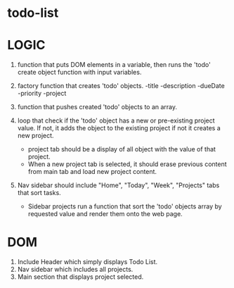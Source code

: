 # todo-list

# LOGIC
1. function that puts DOM elements in a variable, then runs the 'todo' create object function with input variables.

2. factory function that creates 'todo' objects.
    -title
    -description
    -dueDate
    -priority
    -project

3. function that pushes created 'todo' objects to an array.

4. loop that check if the 'todo' object has a new or pre-existing project value. If not, it adds the object to the existing project if not it creates a new project.
    - project tab should be a display of all object with the value of that project.
    - When a new project tab is selected, it should erase previous content from main tab and load new project content.

5. Nav sidebar should include "Home", "Today", "Week", "Projects" tabs that sort tasks.
    - Sidebar projects run a function that sort the 'todo' objects array by requested value and render them onto the web page.

# DOM

1. Include Header which simply displays Todo List.
2. Nav sidebar which includes all projects.
3. Main section that displays project selected.
